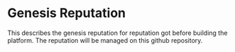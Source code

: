 # Genesis Reputation

This describes the genesis reputation for reputation got before building the platform.
The reputation will be managed on this github repository.